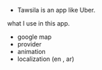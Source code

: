 - Tawsila is an app like Uber.

what I use in this app.
- google map
- provider
- animation
- localization (en , ar)


